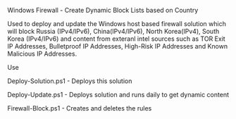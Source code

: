 Windows Firewall - Create Dynamic Block Lists based on Country

Used to deploy and update the Windows host based firewall solution which will block Russia (IPv4/IPv6), China(IPv4/IPv6), North Korea(IPv4), South Korea (IPv4/IPv6) and content from exteranl intel sources such as TOR Exit IP Addresses, Bulletproof IP Addresses, High-Risk IP Addresses and Known Malicious IP Addresses.

Use

 Deploy-Solution.ps1 - Deploys this solution

Deploy-Update.ps1 - Deploys solution and runs daily to get dynamic content

Firewall-Block.ps1 - Creates and deletes the rules

